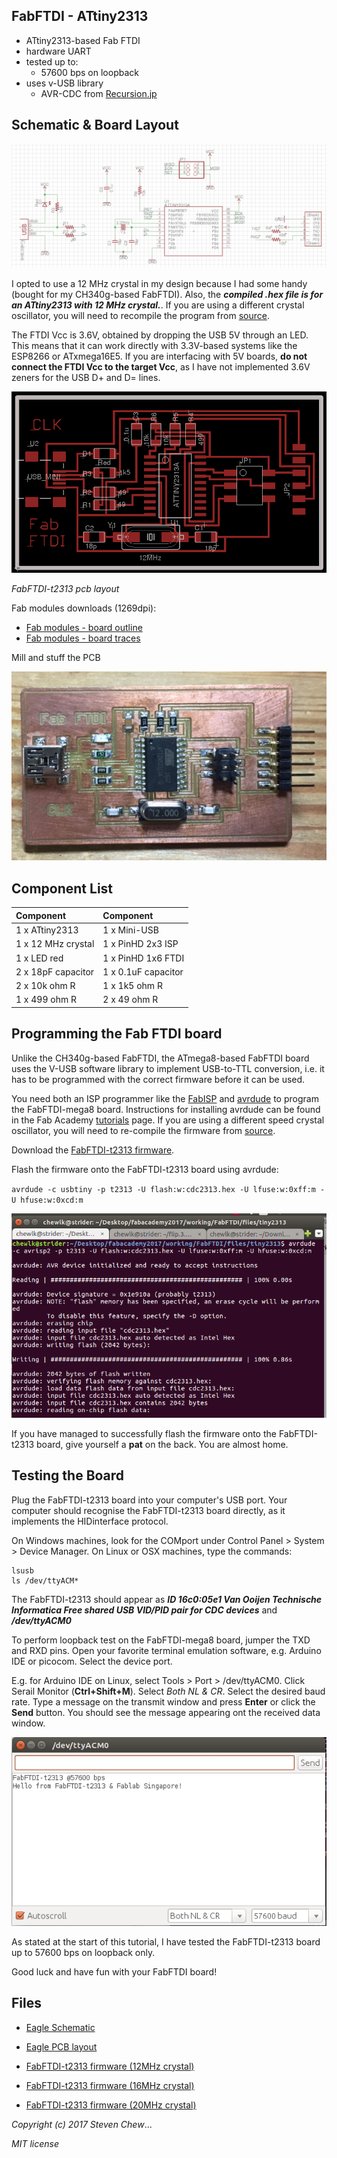 ## FabFTDI - ATtiny2313
* ATtiny2313-based Fab FTDI
* hardware UART
* tested up to:
  * 57600 bps on loopback
* uses v-USB library
  * AVR-CDC from [Recursion.jp](http://www.recursion.jp/prose/avrcdc/)

## Schematic & Board Layout
![Eagle schematic](images/fabftdi-t2313_01.png)

I opted to use a 12 MHz crystal in my design because I had some handy (bought for my CH340g-based FabFTDI). Also, the ***compiled .hex file is for an ATtiny2313 with 12 MHz crystal.***. If you are using a different crystal oscillator, you will need to recompile the program from [source](http://www.recursion.jp/prose/avrcdc/download.html).

The FTDI Vcc is 3.6V, obtained by dropping the USB 5V through an LED. This means that it can work directly with 3.3V-based systems like the ESP8266 or ATxmega16E5. If you are interfacing with 5V boards, **do not connect the FTDI Vcc to the target Vcc**, as I have not implemented 3.6V zeners for the USB D+ and D= lines.

![Eagle PCB layout](images/fabftdi-t2313_02.png)

*FabFTDI-t2313 pcb layout*

Fab modules downloads (1269dpi):

* [Fab modules - board outline](images/fabftdi-t2313_outline.png)
* [Fab modules - board traces](images/fabftdi-t2313_traces.png)

Mill and stuff the PCB

![FabFTDI board after stuffing](images/fabftdi-t2313_04.png)

## Component List
| Component | Component |
| :-------- | :-------- |
| 1 x ATtiny2313 | 1 x Mini-USB |
| 1 x 12 MHz crystal | 1 x PinHD 2x3 ISP |
| 1 x LED red | 1 x PinHD 1x6 FTDI |
| 2 x 18pF capacitor | 1 x 0.1uF capacitor |
| 2 x 10k ohm R | 1 x 1k5 ohm R |
| 1 x 499 ohm R | 2 x 49 ohm R |

## Programming the Fab FTDI board
Unlike the CH340g-based FabFTDI, the ATmega8-based FabFTDI board uses the V-USB software library to implement USB-to-TTL conversion, i.e. it has to be programmed with the correct firmware before it can be used.

You need both an ISP programmer like the [FabISP](http://docs.academany.org/FabAcademy-Tutorials/_book/en/week4_electronic_production/fabisp.html) and [avrdude](http://savannah.nongnu.org/projects/avrdude) to program the FabFTDI-mega8 board. Instructions for installing avrdude can be found in the Fab Academy [tutorials](http://docs.academany.org/FabAcademy-Tutorials/_book/en/week4_electronic_production/fabisp.html) page. If you are using a different speed crystal oscillator, you will need to re-compile the firmware from [source](http://www.recursion.jp/prose/avrcdc/download.html).

Download the [FabFTDI-t2313 firmware](files/tiny2313/cdc2313.hex).

Flash the firmware onto the FabFTDI-t2313 board using avrdude:

`avrdude -c usbtiny -p t2313 -U flash:w:cdc2313.hex -U lfuse:w:0xff:m -U hfuse:w:0xcd:m`

![Flashing the firmware](images/fabftdi-t2313_05.png)

If you have managed to successfully flash the firmware onto the FabFTDI-t2313 board, give yourself a **pat** on the back. You are almost home.

## Testing the Board
Plug the FabFTDI-t2313 board into your computer's USB port. Your computer should recognise the FabFTDI-t2313 board directly, as it implements the HIDinterface protocol.

On Windows machines, look for the COMport under Control Panel > System > Device Manager. On Linux or OSX machines, type the commands:
```
lsusb
ls /dev/ttyACM*
```
The FabFTDI-t2313 should appear as ***ID 16c0:05e1 Van Ooijen Technische Informatica Free shared USB VID/PID pair for CDC devices*** and ***/dev/ttyACM0***

To perform loopback test on the FabFTDI-mega8 board, jumper the TXD and RXD pins. Open your favorite terminal emulation software, e.g. Arduino IDE or picocom. Select the device port.

E.g. for Arduino IDE on Linux, select Tools > Port > /dev/ttyACM0. Click Serail Monitor (**Ctrl+Shift+M**). Select *Both NL & CR*. Select the desired baud rate. Type a message on the transmit window and press **Enter** or click the **Send** button. You should see the message appearing ont the received data window.

![Loopback test](images/fabftdi-t2313_06.png)

As stated at the start of this tutorial, I have tested the FabFTDI-t2313 board up to 57600 bps on loopback only.

Good luck and have fun with your FabFTDI board!

## Files
* [Eagle Schematic](files/tiny2313/fabftdi-tiny2313.sch)

* [Eagle PCB layout](files/tiny2313/fabftdi-tiny2313.brd)

* [FabFTDI-t2313 firmware (12MHz crystal)](files/tiny2313/cdc2313.hex)

* [FabFTDI-t2313 firmware (16MHz crystal)](files/tiny2313/cdc2313-16.hex)

* [FabFTDI-t2313 firmware (20MHz crystal)](files/tiny2313/cdc2313-20.hex)

*Copyright (c) 2017 Steven Chew*...

*MIT license*
